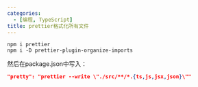 ```yaml
---
categories:
  - [编程, TypeScript]
title: prettier格式化所有文件
---
```


```shell
npm i prettier
npm i -D prettier-plugin-organize-imports
```

然后在package.json中写入：

```json
"pretty": "prettier --write \"./src/**/*.{ts,js,jsx,json}\"" 
```
